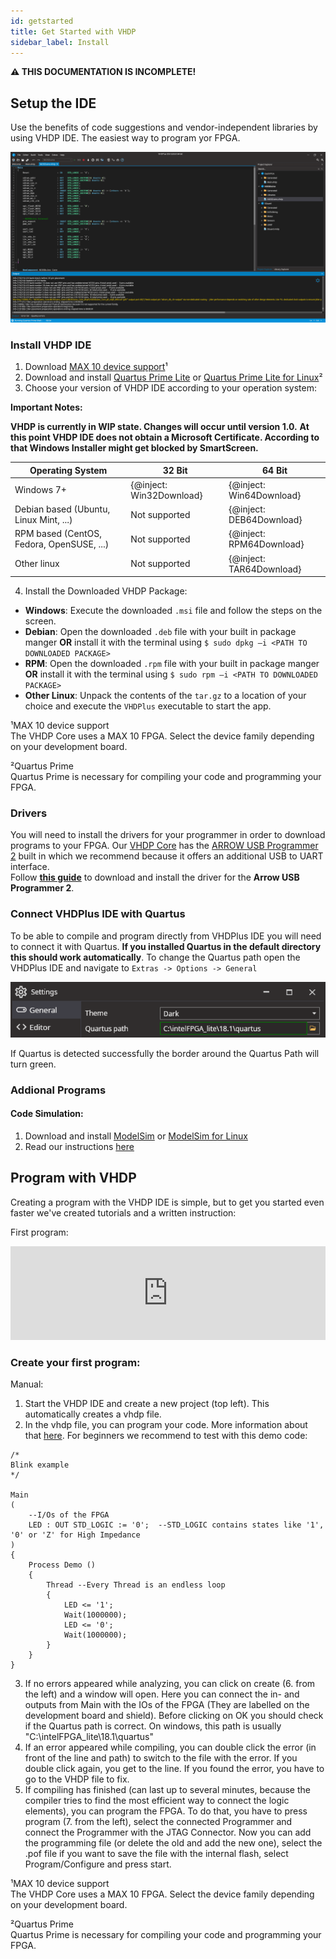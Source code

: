 ```yaml
---
id: getstarted
title: Get Started with VHDP
sidebar_label: Install
---
```


**⚠ THIS DOCUMENTATION IS INCOMPLETE!**

## Setup the IDE

Use the benefits of code suggestions and vendor-independent libraries by using VHDP IDE. The easiest way to program yor FPGA.

![VHDP IDE](assets/getstarted/IDE.PNG)

### Install VHDP IDE

1. Download <a href="http://download.altera.com/akdlm/software/acdsinst/18.1std/625/ib_installers/max10-18.1.0.625.qdz" target="_blank">MAX 10 device support</a>¹
2. Download and install <a href="http://download.altera.com/akdlm/software/acdsinst/18.1std/625/ib_installers/QuartusLiteSetup-18.1.0.625-windows.exe" target="_blank">Quartus Prime Lite</a> or <a href="http://download.altera.com/akdlm/software/acdsinst/18.1std/625/ib_installers/QuartusLiteSetup-18.1.0.625-linux.run" target="_blank">Quartus Prime Lite for Linux</a>²
3. Choose your version of VHDP IDE according to your operation system:

**Important Notes:**

**VHDP is currently in WIP state. Changes will occur until version 1.0.**
**At this point VHDP IDE does not obtain a Microsoft Certificate. According to that Windows Installer might get blocked by SmartScreen.**

|Operating System| 32 Bit | 64 Bit |
|--|--|--|
| Windows 7+ | {@inject: Win32Download} | {@inject: Win64Download} |
| Debian based (Ubuntu, Linux Mint, ...) | Not supported | {@inject: DEB64Download} |
| RPM based (CentOS, Fedora, OpenSUSE, ...) | Not supported | {@inject: RPM64Download} |
| Other linux | Not supported | {@inject: TAR64Download} |

4. Install the Downloaded VHDP Package:
- **Windows**: Execute the downloaded `.msi` file and follow the steps on the screen.
- **Debian**: Open the downloaded `.deb` file with your built in package manger **OR** install it with the terminal using `$ sudo dpkg –i <PATH TO DOWNLOADED PACKAGE>`
- **RPM**: Open the downloaded `.rpm` file with your built in package manger **OR** install it with the terminal using `$ sudo rpm –i <PATH TO DOWNLOADED PACKAGE>`
- **Other Linux**: Unpack the contents of the `tar.gz` to a location of your choice and execute the `VHDPlus` executable to start the app.


¹MAX 10 device support<br>
The VHDP Core uses a MAX 10 FPGA. Select the device family depending on your development board.

²Quartus Prime<br>
Quartus Prime is necessary for compiling your code and programming your FPGA.

### Drivers

You will need to install the drivers for your programmer in order to download programs to your FPGA. Our [VHDP Core](/docs/component_vhdpcore) has the <a href="https://shop.trenz-electronic.de/de/TEI0004-02-ARROW-USB-Programmer2-fuer-die-Entwicklung-mit-Intel-FPGAs-2-54mm-Header" target="_blank">ARROW USB Programmer 2</a> built in which we recommend because it offers an additional USB to UART interface.<br>
Follow **[this guide](/docs/getstarted_drivers)** to download and install the driver for the **Arrow USB Programmer 2**.

### Connect VHDPlus IDE with Quartus

To be able to compile and program directly from VHDPlus IDE you will need to connect it with Quartus.
**If you installed Quartus in the default directory this should work automatically**.
To change the Quartus path open the VHDPlus IDE and navigate to `Extras -> Options -> General`

![Select Quartus Path](assets/getstarted/QuartusPath.png)

If Quartus is detected successfully the border around the Quartus Path will turn green.

### Addional Programs

#### Code Simulation:

1. Download and install <a href="http://download.altera.com/akdlm/software/acdsinst/18.1std/625/ib_installers/ModelSimSetup-18.1.0.625-windows.exe" target="_blank">ModelSim</a> or <a href="http://download.altera.com/akdlm/software/acdsinst/18.1std/625/ib_installers/ModelSimSetup-18.1.0.625-linux.run" target="_blank">ModelSim for Linux</a>
2. Read our instructions [here](/docs/getstarted_modelsim)

## Program with VHDP
Creating a program with the VHDP IDE is simple, but to get you started even faster we've created tutorials and a written instruction:

First program:
<div class="fluidMedia"><iframe id="ytplayer" type="text/html" width="100%" src="https://www.youtube.com/embed/oGBgobUQ0bU?autoplay=0&origin=http://vhdplus.com" frameborder="0" allowfullscreen></iframe></div>

### Create your first program:

Manual:
1. Start the VHDP IDE and create a new project (top left). This automatically creates a vhdp file.
2. In the vhdp file, you can program your code. More information about that [here](/docs/getstarted_vhdp). For beginners we recommend to test with this demo code:
```vhdp
/*
Blink example
*/

Main
(
    --I/Os of the FPGA
    LED : OUT STD_LOGIC := '0';  --STD_LOGIC contains states like '1', '0' or 'Z' for High Impedance
)     
{   
    Process Demo ()
    {
        Thread --Every Thread is an endless loop
        {
            LED <= '1';
            Wait(1000000);
            LED <= '0';
            Wait(1000000);
        }
    }
}
```
3. If no errors appeared while analyzing, you can click on create (6. from the left) and a window will open. Here you can connect the in- and outputs from Main with the IOs of the FPGA (They are labelled on the development board and shield).
Before clicking on OK you should check if the Quartus path is correct. On windows, this path is usually "C:\intelFPGA_lite\18.1\quartus"
4. If an error appeared while compiling, you can double click the error (in front of the line and path) to switch to the file with the error. If you double click again, you get to the line. 
If you found the error, you have to go to the VHDP file to fix.
5. If compiling has finished (can last up to several minutes, because the compiler tries to find the most efficient way to connect the logic elements), you can program the FPGA. To do that, you have to press program (7. from the left), select the connected Programmer and connect the Programmer with the JTAG Connector. Now you can add the programming file (or delete the old and add the new one), select the .pof file if you want to save the file with the internal flash, select Program/Configure and press start.


¹MAX 10 device support<br>
The VHDP Core uses a MAX 10 FPGA. Select the device family depending on your development board.

²Quartus Prime<br>
Quartus Prime is necessary for compiling your code and programming your FPGA.
